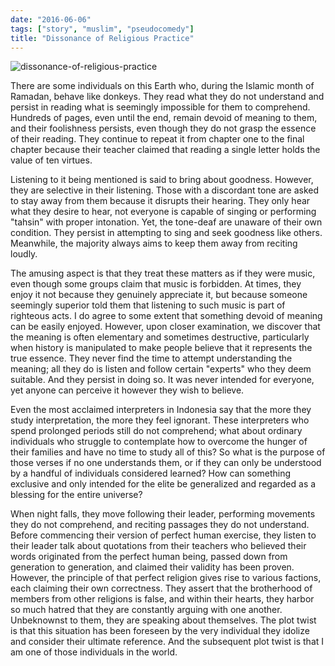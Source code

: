 ```yaml
---
date: "2016-06-06"
tags: ["story", "muslim", "pseudocomedy"]
title: "Dissonance of Religious Practice"
---
```


![dissonance-of-religious-practice](https://catatankemalasan.files.wordpress.com/2023/07/dissonance-of-religious-practice.jpg)

There are some individuals on this Earth who, during the Islamic month of Ramadan, behave like donkeys. They read what they do not understand and persist in reading what is seemingly impossible for them to comprehend. Hundreds of pages, even until the end, remain devoid of meaning to them, and their foolishness persists, even though they do not grasp the essence of their reading. They continue to repeat it from chapter one to the final chapter because their teacher claimed that reading a single letter holds the value of ten virtues.

Listening to it being mentioned is said to bring about goodness. However, they are selective in their listening. Those with a discordant tone are asked to stay away from them because it disrupts their hearing. They only hear what they desire to hear, not everyone is capable of singing or performing "tahsin" with proper intonation. Yet, the tone-deaf are unaware of their own condition. They persist in attempting to sing and seek goodness like others. Meanwhile, the majority always aims to keep them away from reciting loudly.

The amusing aspect is that they treat these matters as if they were music, even though some groups claim that music is forbidden. At times, they enjoy it not because they genuinely appreciate it, but because someone seemingly superior told them that listening to such music is part of righteous acts. I do agree to some extent that something devoid of meaning can be easily enjoyed. However, upon closer examination, we discover that the meaning is often elementary and sometimes destructive, particularly when history is manipulated to make people believe that it represents the true essence. They never find the time to attempt understanding the meaning; all they do is listen and follow certain "experts" who they deem suitable. And they persist in doing so. It was never intended for everyone, yet anyone can perceive it however they wish to believe.

Even the most acclaimed interpreters in Indonesia say that the more they study interpretation, the more they feel ignorant. These interpreters who spend prolonged periods still do not comprehend; what about ordinary individuals who struggle to contemplate how to overcome the hunger of their families and have no time to study all of this? So what is the purpose of those verses if no one understands them, or if they can only be understood by a handful of individuals considered learned? How can something exclusive and only intended for the elite be generalized and regarded as a blessing for the entire universe?

When night falls, they move following their leader, performing movements they do not comprehend, and reciting passages they do not understand. Before commencing their version of perfect human exercise, they listen to their leader talk about quotations from their teachers who believed their words originated from the perfect human being, passed down from generation to generation, and claimed their validity has been proven. However, the principle of that perfect religion gives rise to various factions, each claiming their own correctness. They assert that the brotherhood of members from other religions is false, and within their hearts, they harbor so much hatred that they are constantly arguing with one another. Unbeknownst to them, they are speaking about themselves. The plot twist is that this situation has been foreseen by the very individual they idolize and consider their ultimate reference. And the subsequent plot twist is that I am one of those individuals in the world.